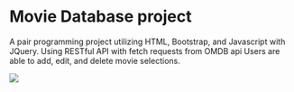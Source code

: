 # Movie Database project
A pair programming project utilizing HTML, Bootstrap, and Javascript with JQuery. 
Using RESTful API with fetch requests from OMDB api Users are able to add, edit, and delete movie selections.


![](img/movie_project.gif)